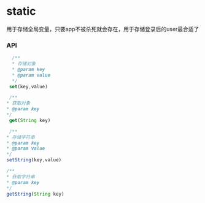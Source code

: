 # static

用于存储全局变量，只要app不被杀死就会存在，用于存储登录后的user最合适了

### API

```js
  /**
  * 存储对象
  * @param key
  * @param value
  */
 set(key,value)

 /**
* 获取对象
* @param key
*/
 get(String key)

 /**
* 存储字符串
* @param key
* @param value
*/
setString(key,value)

/**
* 获取字符串
* @param key
*/
getString(String key)
```



